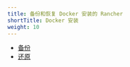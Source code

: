 ```yaml
---
title: 备份和恢复 Docker 安装的 Rancher
shortTitle: Docker 安装
weight: 10
---
```


- [备份](../../how-to-guides/new-user-guides/backup-restore-and-disaster-recovery/back-up-docker-installed-rancher.md)
- [还原](../../how-to-guides/new-user-guides/backup-restore-and-disaster-recovery/restore-docker-installed-rancher.md)